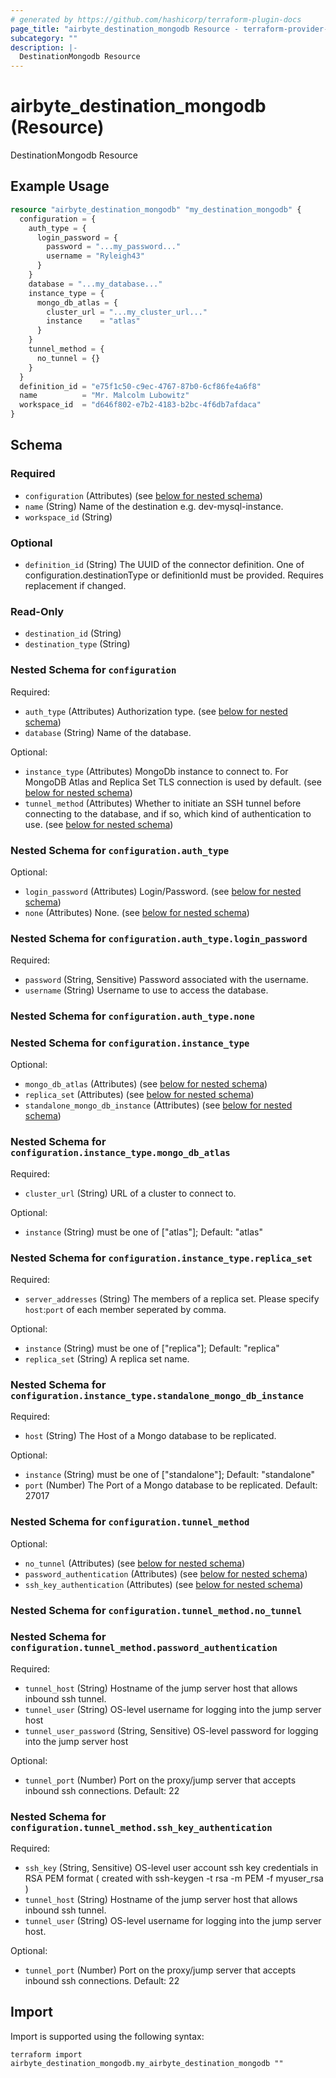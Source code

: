 ```yaml
---
# generated by https://github.com/hashicorp/terraform-plugin-docs
page_title: "airbyte_destination_mongodb Resource - terraform-provider-airbyte"
subcategory: ""
description: |-
  DestinationMongodb Resource
---
```


# airbyte_destination_mongodb (Resource)

DestinationMongodb Resource

## Example Usage

```terraform
resource "airbyte_destination_mongodb" "my_destination_mongodb" {
  configuration = {
    auth_type = {
      login_password = {
        password = "...my_password..."
        username = "Ryleigh43"
      }
    }
    database = "...my_database..."
    instance_type = {
      mongo_db_atlas = {
        cluster_url = "...my_cluster_url..."
        instance    = "atlas"
      }
    }
    tunnel_method = {
      no_tunnel = {}
    }
  }
  definition_id = "e75f1c50-c9ec-4767-87b0-6cf86fe4a6f8"
  name          = "Mr. Malcolm Lubowitz"
  workspace_id  = "d646f802-e7b2-4183-b2bc-4f6db7afdaca"
}
```

<!-- schema generated by tfplugindocs -->
## Schema

### Required

- `configuration` (Attributes) (see [below for nested schema](#nestedatt--configuration))
- `name` (String) Name of the destination e.g. dev-mysql-instance.
- `workspace_id` (String)

### Optional

- `definition_id` (String) The UUID of the connector definition. One of configuration.destinationType or definitionId must be provided. Requires replacement if changed.

### Read-Only

- `destination_id` (String)
- `destination_type` (String)

<a id="nestedatt--configuration"></a>
### Nested Schema for `configuration`

Required:

- `auth_type` (Attributes) Authorization type. (see [below for nested schema](#nestedatt--configuration--auth_type))
- `database` (String) Name of the database.

Optional:

- `instance_type` (Attributes) MongoDb instance to connect to. For MongoDB Atlas and Replica Set TLS connection is used by default. (see [below for nested schema](#nestedatt--configuration--instance_type))
- `tunnel_method` (Attributes) Whether to initiate an SSH tunnel before connecting to the database, and if so, which kind of authentication to use. (see [below for nested schema](#nestedatt--configuration--tunnel_method))

<a id="nestedatt--configuration--auth_type"></a>
### Nested Schema for `configuration.auth_type`

Optional:

- `login_password` (Attributes) Login/Password. (see [below for nested schema](#nestedatt--configuration--auth_type--login_password))
- `none` (Attributes) None. (see [below for nested schema](#nestedatt--configuration--auth_type--none))

<a id="nestedatt--configuration--auth_type--login_password"></a>
### Nested Schema for `configuration.auth_type.login_password`

Required:

- `password` (String, Sensitive) Password associated with the username.
- `username` (String) Username to use to access the database.


<a id="nestedatt--configuration--auth_type--none"></a>
### Nested Schema for `configuration.auth_type.none`



<a id="nestedatt--configuration--instance_type"></a>
### Nested Schema for `configuration.instance_type`

Optional:

- `mongo_db_atlas` (Attributes) (see [below for nested schema](#nestedatt--configuration--instance_type--mongo_db_atlas))
- `replica_set` (Attributes) (see [below for nested schema](#nestedatt--configuration--instance_type--replica_set))
- `standalone_mongo_db_instance` (Attributes) (see [below for nested schema](#nestedatt--configuration--instance_type--standalone_mongo_db_instance))

<a id="nestedatt--configuration--instance_type--mongo_db_atlas"></a>
### Nested Schema for `configuration.instance_type.mongo_db_atlas`

Required:

- `cluster_url` (String) URL of a cluster to connect to.

Optional:

- `instance` (String) must be one of ["atlas"]; Default: "atlas"


<a id="nestedatt--configuration--instance_type--replica_set"></a>
### Nested Schema for `configuration.instance_type.replica_set`

Required:

- `server_addresses` (String) The members of a replica set. Please specify `host`:`port` of each member seperated by comma.

Optional:

- `instance` (String) must be one of ["replica"]; Default: "replica"
- `replica_set` (String) A replica set name.


<a id="nestedatt--configuration--instance_type--standalone_mongo_db_instance"></a>
### Nested Schema for `configuration.instance_type.standalone_mongo_db_instance`

Required:

- `host` (String) The Host of a Mongo database to be replicated.

Optional:

- `instance` (String) must be one of ["standalone"]; Default: "standalone"
- `port` (Number) The Port of a Mongo database to be replicated. Default: 27017



<a id="nestedatt--configuration--tunnel_method"></a>
### Nested Schema for `configuration.tunnel_method`

Optional:

- `no_tunnel` (Attributes) (see [below for nested schema](#nestedatt--configuration--tunnel_method--no_tunnel))
- `password_authentication` (Attributes) (see [below for nested schema](#nestedatt--configuration--tunnel_method--password_authentication))
- `ssh_key_authentication` (Attributes) (see [below for nested schema](#nestedatt--configuration--tunnel_method--ssh_key_authentication))

<a id="nestedatt--configuration--tunnel_method--no_tunnel"></a>
### Nested Schema for `configuration.tunnel_method.no_tunnel`


<a id="nestedatt--configuration--tunnel_method--password_authentication"></a>
### Nested Schema for `configuration.tunnel_method.password_authentication`

Required:

- `tunnel_host` (String) Hostname of the jump server host that allows inbound ssh tunnel.
- `tunnel_user` (String) OS-level username for logging into the jump server host
- `tunnel_user_password` (String, Sensitive) OS-level password for logging into the jump server host

Optional:

- `tunnel_port` (Number) Port on the proxy/jump server that accepts inbound ssh connections. Default: 22


<a id="nestedatt--configuration--tunnel_method--ssh_key_authentication"></a>
### Nested Schema for `configuration.tunnel_method.ssh_key_authentication`

Required:

- `ssh_key` (String, Sensitive) OS-level user account ssh key credentials in RSA PEM format ( created with ssh-keygen -t rsa -m PEM -f myuser_rsa )
- `tunnel_host` (String) Hostname of the jump server host that allows inbound ssh tunnel.
- `tunnel_user` (String) OS-level username for logging into the jump server host.

Optional:

- `tunnel_port` (Number) Port on the proxy/jump server that accepts inbound ssh connections. Default: 22

## Import

Import is supported using the following syntax:

```shell
terraform import airbyte_destination_mongodb.my_airbyte_destination_mongodb ""
```
